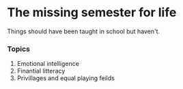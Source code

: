 # The missing semester for life

Things should have been taught in school but haven't. 

### Topics

1. Emotional intelligence
2. Finantial litteracy 
3. Privillages and equal playing feilds 



